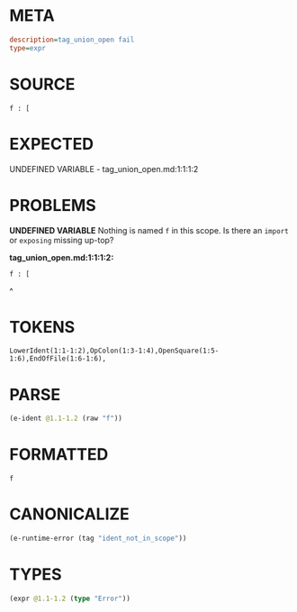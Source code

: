 # META
~~~ini
description=tag_union_open fail
type=expr
~~~
# SOURCE
~~~roc
f : [
~~~
# EXPECTED
UNDEFINED VARIABLE - tag_union_open.md:1:1:1:2
# PROBLEMS
**UNDEFINED VARIABLE**
Nothing is named `f` in this scope.
Is there an `import` or `exposing` missing up-top?

**tag_union_open.md:1:1:1:2:**
```roc
f : [
```
^


# TOKENS
~~~zig
LowerIdent(1:1-1:2),OpColon(1:3-1:4),OpenSquare(1:5-1:6),EndOfFile(1:6-1:6),
~~~
# PARSE
~~~clojure
(e-ident @1.1-1.2 (raw "f"))
~~~
# FORMATTED
~~~roc
f
~~~
# CANONICALIZE
~~~clojure
(e-runtime-error (tag "ident_not_in_scope"))
~~~
# TYPES
~~~clojure
(expr @1.1-1.2 (type "Error"))
~~~
